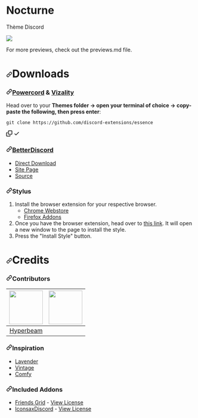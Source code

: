 # Nocturne
Thème Discord 

<a target="_blank" rel="noopener noreferrer" href="https://camo.githubusercontent.com/4a1973e83260c24e999d1cc6b48259382e434e2d64641b9fa81983fecd1be22e/68747470733a2f2f646973636f72642d657874656e73696f6e732e6769746875622e696f2f657373656e63652f6173736574732f70726576696577732f7468656d652d64656661756c742d6d69782e706e67"><img src="https://camo.githubusercontent.com/4a1973e83260c24e999d1cc6b48259382e434e2d64641b9fa81983fecd1be22e/68747470733a2f2f646973636f72642d657874656e73696f6e732e6769746875622e696f2f657373656e63652f6173736574732f70726576696577732f7468656d652d64656661756c742d6d69782e706e67" data-canonical-src="https://discord-extensions.github.io/essence/assets/previews/theme-default-mix.png" style="max-width: 100%;"></a>

For more previews, check out the previews.md file.

<h1 dir="auto"><a id="user-content-downloads" class="anchor" aria-hidden="true" href="#downloads"><svg class="octicon octicon-link" viewBox="0 0 16 16" version="1.1" width="16" height="16" aria-hidden="true"><path fill-rule="evenodd" d="M7.775 3.275a.75.75 0 001.06 1.06l1.25-1.25a2 2 0 112.83 2.83l-2.5 2.5a2 2 0 01-2.83 0 .75.75 0 00-1.06 1.06 3.5 3.5 0 004.95 0l2.5-2.5a3.5 3.5 0 00-4.95-4.95l-1.25 1.25zm-4.69 9.64a2 2 0 010-2.83l2.5-2.5a2 2 0 012.83 0 .75.75 0 001.06-1.06 3.5 3.5 0 00-4.95 0l-2.5 2.5a3.5 3.5 0 004.95 4.95l1.25-1.25a.75.75 0 00-1.06-1.06l-1.25 1.25a2 2 0 01-2.83 0z"></path></svg></a>Downloads</h1>

<h3 dir="auto"><a id="user-content-powercord--vizality" class="anchor" aria-hidden="true" href="#powercord--vizality"><svg class="octicon octicon-link" viewBox="0 0 16 16" version="1.1" width="16" height="16" aria-hidden="true"><path fill-rule="evenodd" d="M7.775 3.275a.75.75 0 001.06 1.06l1.25-1.25a2 2 0 112.83 2.83l-2.5 2.5a2 2 0 01-2.83 0 .75.75 0 00-1.06 1.06 3.5 3.5 0 004.95 0l2.5-2.5a3.5 3.5 0 00-4.95-4.95l-1.25 1.25zm-4.69 9.64a2 2 0 010-2.83l2.5-2.5a2 2 0 012.83 0 .75.75 0 001.06-1.06 3.5 3.5 0 00-4.95 0l-2.5 2.5a3.5 3.5 0 004.95 4.95l1.25-1.25a.75.75 0 00-1.06-1.06l-1.25 1.25a2 2 0 01-2.83 0z"></path></svg></a><strong><a href="https://powercord.dev/" rel="nofollow">Powercord</a> &amp; <a href="https://vizality.com/" rel="nofollow">Vizality</a></strong></h3>

<p dir="auto">Head over to your <strong>Themes folder -&gt; open your terminal of choice -&gt; copy-paste the following, then press enter</strong>:</p>

<div class="snippet-clipboard-content notranslate position-relative overflow-auto"><pre class="notranslate"><code>git clone https://github.com/discord-extensions/essence
</code></pre><div class="zeroclipboard-container position-absolute right-0 top-0">
    <clipboard-copy aria-label="Copy" class="ClipboardButton btn js-clipboard-copy m-2 p-0 tooltipped-no-delay" data-copy-feedback="Copied!" data-tooltip-direction="w" value="git clone https://github.com/discord-extensions/essence" tabindex="0" role="button">
      <svg aria-hidden="true" height="16" viewBox="0 0 16 16" version="1.1" width="16" data-view-component="true" class="octicon octicon-copy js-clipboard-copy-icon m-2">
    <path fill-rule="evenodd" d="M0 6.75C0 5.784.784 5 1.75 5h1.5a.75.75 0 010 1.5h-1.5a.25.25 0 00-.25.25v7.5c0 .138.112.25.25.25h7.5a.25.25 0 00.25-.25v-1.5a.75.75 0 011.5 0v1.5A1.75 1.75 0 019.25 16h-7.5A1.75 1.75 0 010 14.25v-7.5z"></path><path fill-rule="evenodd" d="M5 1.75C5 .784 5.784 0 6.75 0h7.5C15.216 0 16 .784 16 1.75v7.5A1.75 1.75 0 0114.25 11h-7.5A1.75 1.75 0 015 9.25v-7.5zm1.75-.25a.25.25 0 00-.25.25v7.5c0 .138.112.25.25.25h7.5a.25.25 0 00.25-.25v-7.5a.25.25 0 00-.25-.25h-7.5z"></path>
</svg>
      <svg aria-hidden="true" height="16" viewBox="0 0 16 16" version="1.1" width="16" data-view-component="true" class="octicon octicon-check js-clipboard-check-icon color-fg-success d-none m-2">
    <path fill-rule="evenodd" d="M13.78 4.22a.75.75 0 010 1.06l-7.25 7.25a.75.75 0 01-1.06 0L2.22 9.28a.75.75 0 011.06-1.06L6 10.94l6.72-6.72a.75.75 0 011.06 0z"></path>
</svg>
    </clipboard-copy>
  </div></div>

  <h3 dir="auto"><a id="user-content-betterdiscord" class="anchor" aria-hidden="true" href="#betterdiscord"><svg class="octicon octicon-link" viewBox="0 0 16 16" version="1.1" width="16" height="16" aria-hidden="true"><path fill-rule="evenodd" d="M7.775 3.275a.75.75 0 001.06 1.06l1.25-1.25a2 2 0 112.83 2.83l-2.5 2.5a2 2 0 01-2.83 0 .75.75 0 00-1.06 1.06 3.5 3.5 0 004.95 0l2.5-2.5a3.5 3.5 0 00-4.95-4.95l-1.25 1.25zm-4.69 9.64a2 2 0 010-2.83l2.5-2.5a2 2 0 012.83 0 .75.75 0 001.06-1.06 3.5 3.5 0 00-4.95 0l-2.5 2.5a3.5 3.5 0 004.95 4.95l1.25-1.25a.75.75 0 00-1.06-1.06l-1.25 1.25a2 2 0 01-2.83 0z"></path></svg></a><strong><a href="https://betterdiscord.app/" rel="nofollow">BetterDiscord</a></strong></h3>
  <ul dir="auto">
<li><a href="https://betterdiscord.app/Download?id=733" rel="nofollow">Direct Download</a></li>
<li><a href="https://betterdiscord.app/theme/Essence" rel="nofollow">Site Page</a></li>
<li><a href="https://discord-extensions.github.io/essence/src/source.css" rel="nofollow">Source</a></li>
</ul>
<h3 dir="auto"><a id="user-content-stylus" class="anchor" aria-hidden="true" href="#stylus"><svg class="octicon octicon-link" viewBox="0 0 16 16" version="1.1" width="16" height="16" aria-hidden="true"><path fill-rule="evenodd" d="M7.775 3.275a.75.75 0 001.06 1.06l1.25-1.25a2 2 0 112.83 2.83l-2.5 2.5a2 2 0 01-2.83 0 .75.75 0 00-1.06 1.06 3.5 3.5 0 004.95 0l2.5-2.5a3.5 3.5 0 00-4.95-4.95l-1.25 1.25zm-4.69 9.64a2 2 0 010-2.83l2.5-2.5a2 2 0 012.83 0 .75.75 0 001.06-1.06 3.5 3.5 0 00-4.95 0l-2.5 2.5a3.5 3.5 0 004.95 4.95l1.25-1.25a.75.75 0 00-1.06-1.06l-1.25 1.25a2 2 0 01-2.83 0z"></path></svg></a><strong>Stylus</strong></h3>
<ol dir="auto">
<li>Install the browser extension for your respective browser.
<ul dir="auto">
<li><a href="https://chrome.google.com/webstore/detail/stylus/clngdbkpkpeebahjckkjfobafhncgmne" rel="nofollow">Chrome Webstore</a></li>
<li><a href="https://addons.mozilla.org/en-US/firefox/addon/styl-us/" rel="nofollow">Firefox Addons</a></li>
</ul>
</li>
<li>Once you have the browser extension, head over to <a href="https://github.com/discord-extensions/essence/raw/main/clients/stylus/essence.user.css">this link</a>. It will open a new window to the page to install the style.</li>
<li>Press the "Install Style" button.</li>
</ol>
<h1 dir="auto"><a id="user-content-credits" class="anchor" aria-hidden="true" href="#credits"><svg class="octicon octicon-link" viewBox="0 0 16 16" version="1.1" width="16" height="16" aria-hidden="true"><path fill-rule="evenodd" d="M7.775 3.275a.75.75 0 001.06 1.06l1.25-1.25a2 2 0 112.83 2.83l-2.5 2.5a2 2 0 01-2.83 0 .75.75 0 00-1.06 1.06 3.5 3.5 0 004.95 0l2.5-2.5a3.5 3.5 0 00-4.95-4.95l-1.25 1.25zm-4.69 9.64a2 2 0 010-2.83l2.5-2.5a2 2 0 012.83 0 .75.75 0 001.06-1.06 3.5 3.5 0 00-4.95 0l-2.5 2.5a3.5 3.5 0 004.95 4.95l1.25-1.25a.75.75 0 00-1.06-1.06l-1.25 1.25a2 2 0 01-2.83 0z"></path></svg></a>Credits</h1>
<h3 dir="auto"><a id="user-content-contributors" class="anchor" aria-hidden="true" href="#contributors"><svg class="octicon octicon-link" viewBox="0 0 16 16" version="1.1" width="16" height="16" aria-hidden="true"><path fill-rule="evenodd" d="M7.775 3.275a.75.75 0 001.06 1.06l1.25-1.25a2 2 0 112.83 2.83l-2.5 2.5a2 2 0 01-2.83 0 .75.75 0 00-1.06 1.06 3.5 3.5 0 004.95 0l2.5-2.5a3.5 3.5 0 00-4.95-4.95l-1.25 1.25zm-4.69 9.64a2 2 0 010-2.83l2.5-2.5a2 2 0 012.83 0 .75.75 0 001.06-1.06 3.5 3.5 0 00-4.95 0l-2.5 2.5a3.5 3.5 0 004.95 4.95l1.25-1.25a.75.75 0 00-1.06-1.06l-1.25 1.25a2 2 0 01-2.83 0z"></path></svg></a>Contributors</h3>
<table>
<thead>
<tr>
<th align="center"><a href="https://github.com/Loremly"><img src="https://avatars.githubusercontent.com/u/86319836?v=4" width="90px" height="90px" style="max-width: 100%;"></a></th>
<th align="center"><a href="https://github.com/HonbraDev"><img src="https://avatars.githubusercontent.com/u/54026315?v=4" width="90px" height="90px" style="max-width: 100%;"></a></th>
</tr>
</thead>
<tbody>
<tr>
<td align="center"><a href="https://github.com/Hyperbeam">Hyperbeam</a></td>
</tr>
</tbody>
</table>
<h3 dir="auto"><a id="user-content-inspiration" class="anchor" aria-hidden="true" href="#inspiration"><svg class="octicon octicon-link" viewBox="0 0 16 16" version="1.1" width="16" height="16" aria-hidden="true"><path fill-rule="evenodd" d="M7.775 3.275a.75.75 0 001.06 1.06l1.25-1.25a2 2 0 112.83 2.83l-2.5 2.5a2 2 0 01-2.83 0 .75.75 0 00-1.06 1.06 3.5 3.5 0 004.95 0l2.5-2.5a3.5 3.5 0 00-4.95-4.95l-1.25 1.25zm-4.69 9.64a2 2 0 010-2.83l2.5-2.5a2 2 0 012.83 0 .75.75 0 001.06-1.06 3.5 3.5 0 00-4.95 0l-2.5 2.5a3.5 3.5 0 004.95 4.95l1.25-1.25a.75.75 0 00-1.06-1.06l-1.25 1.25a2 2 0 01-2.83 0z"></path></svg></a>Inspiration</h3>
<ul dir="auto">
<li><a href="https://github.com/Lavender-Discord/Lavender">Lavender</a></li>
<li><a href="https://github.com/leeprky/Vintage">Vintage</a></li>
<li><a href="https://github.com/Comfy-Themes/Discord">Comfy</a></li>
</ul>
<h3 dir="auto"><a id="user-content-included-addons" class="anchor" aria-hidden="true" href="#included-addons"><svg class="octicon octicon-link" viewBox="0 0 16 16" version="1.1" width="16" height="16" aria-hidden="true"><path fill-rule="evenodd" d="M7.775 3.275a.75.75 0 001.06 1.06l1.25-1.25a2 2 0 112.83 2.83l-2.5 2.5a2 2 0 01-2.83 0 .75.75 0 00-1.06 1.06 3.5 3.5 0 004.95 0l2.5-2.5a3.5 3.5 0 00-4.95-4.95l-1.25 1.25zm-4.69 9.64a2 2 0 010-2.83l2.5-2.5a2 2 0 012.83 0 .75.75 0 001.06-1.06 3.5 3.5 0 00-4.95 0l-2.5 2.5a3.5 3.5 0 004.95 4.95l1.25-1.25a.75.75 0 00-1.06-1.06l-1.25 1.25a2 2 0 01-2.83 0z"></path></svg></a>Included Addons</h3>
<ul dir="auto">
<li><a href="https://github.com/CreArts-Community/Friends-Grid">Friends Grid</a> - <a href="https://github.com/CreArts-Community/Friends-Grid/blob/master/license">View License</a></li>
<li><a href="https://github.com/Lavender-Discord/IconsaxDiscord">IconsaxDiscord</a> - <a href="https://github.com/Lavender-Discord/IconsaxDiscord/blob/main/LICENSE">View License</a></li>
</ul>
